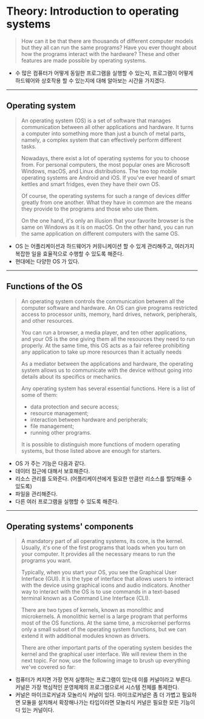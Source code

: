 # Theory: Introduction to operating systems

> How can it be that there are thousands of different computer models but they all can run the same programs? Have you ever thought about how the programs interact with the hardware? These and other features are made possible by operating systems.

- 수 많은 컴퓨터가 어떻게 동일한 프로그램을 실행할 수 있는지, 프로그램이 어떻게 하드웨어와 상호작용 할 수 있는지에 대해 알아보는 시간을 가지겠다.

***

## Operating system

> An operating system (OS) is a set of software that manages communication between all other applications and hardware. It turns a computer into something more than just a bunch of metal parts, namely, a complex system that can effectively perform different tasks.
> 
> Nowadays, there exist a lot of operating systems for you to choose from. For personal computers, the most popular ones are Microsoft Windows, macOS, and Linux distributions. The two top mobile operating systems are Android and iOS. If you've ever heard of smart kettles and smart fridges, even they have their own OS.
> 
> Of course, the operating systems for such a range of devices differ greatly from one another. What they have in common are the means they provide to the programs and those who use them.
>
> On the one hand, it's only an illusion that your favorite browser is the same on Windows as it is on macOS. On the other hand, you can run the same application on different computers with the same OS.

- OS 는 어플리케이션과 하드웨어가 커뮤니케이션 할 수 있게 관리해주고, 여러가지 복잡한 일을 효율적으로 수행할 수 있도록 해준다.
- 현대에는 다양한 OS 가 있다.

***

## Functions of the OS

> An operating system controls the communication between all the computer software and hardware. An OS can give programs restricted access to processor units, memory, hard drives, network, peripherals, and other resources.
>
> You can run a browser, a media player, and ten other applications, and your OS is the one giving them all the resources they need to run properly. At the same time, this OS acts as a fair referee prohibiting any application to take up more resources than it actually needs
> 
> As a mediator between the applications and hardware, the operating system allows us to communicate with the device without going into details about its specifics or mechanics.
> 
> Any operating system has several essential functions. Here is a list of some of them:
>
> - data protection and secure access;
> - resource management;
> - interaction between hardware and peripherals;
> - file management;
> - running other programs.
> 
> It is possible to distinguish more functions of modern operating systems, but those listed above are enough for starters.

- OS 가 주는 기능은 다음과 같다.
- 데이터 접근에 대해서 보호해준다.
- 리소스 관리를 도와준다. (어플리케이션에게 필요한 만큼만 리소스를 할당해줄 수 있도록)
- 파일을 관리해준다.
- 다른 여러 프로그램을 실행할 수 있도록 해준다.

***

## Operating systems' components

> A mandatory part of all operating systems, its core, is the kernel. Usually, it's one of the first programs that loads when you turn on your computer. It provides all the necessary means to run the programs you want.
> 
> Typically, when you start your OS, you see the Graphical User Interface (GUI). It is the type of interface that allows users to interact with the device using graphical icons and audio indicators. Another way to interact with the OS is to use commands in a text-based terminal known as a Command Line Interface (CLI).
>
> There are two types of kernels, known as monolithic and microkernels. A monolithic kernel is a large program that performs most of the OS functions. At the same time, a microkernel performs only a small subset of the operating system functions, but we can extend it with additional modules known as drivers.
>
> There are other important parts of the operating system besides the kernel and the graphical user interface. We will review them in the next topic. For now, use the following image to brush up everything we've covered so far:

- 컴퓨터가 켜지면 가장 먼저 실행하는 프로그램이 있는데 이를 커널이라고 부른다. 커널은 가장 핵심적인 운영체제의 프로그램으로서 시스템 전체를 통제한다.
- 커널은 마이크로커널과 모놀리식 커널이 있다. 마이크로커널은 좀 더 가볍고 필요하면 모듈을 설치해서 확장해나가는 타입이라면 모놀리식 커널은 필요한 모든 기능이 다 있는 커널이다.


